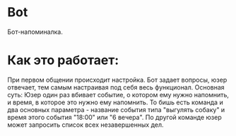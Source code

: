 # Bot
Бот-напоминалка.

# Как это работает:
 При первом общении происходит настройка. Бот задает вопросы, юзер отвечает, тем самым настраивая под себя весь функционал. 
Основная суть: Юзер один раз вбивает событие, о котором ему нужно напомнить, и время, в которое это нужно ему напомнить. То бишь есть команда и два основных параметра - название события типа "выгулять собаку" и время этого события "18:00" или "6 вечера". По другой команде юзер может запросить список всех незавершенных дел.
